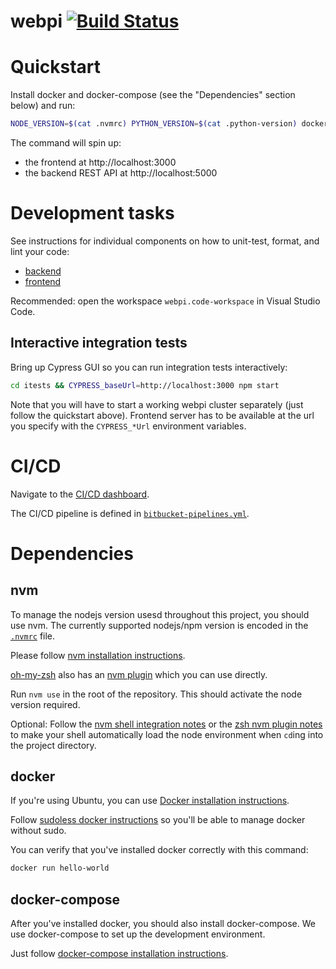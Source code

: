 # webpi [![Build Status](https://travis-ci.com/urbas/webpi.svg?branch=master)](https://travis-ci.com/urbas/webpi)

# Quickstart
Install docker and docker-compose (see the "Dependencies" section below) and run:
```bash
NODE_VERSION=$(cat .nvmrc) PYTHON_VERSION=$(cat .python-version) docker-compose up --build backend frontend
```
The command will spin up:

- the frontend at http://localhost:3000
- the backend REST API at http://localhost:5000

# Development tasks
See instructions for individual components on how to unit-test, format, and lint your code:

- [backend](./backend/README.md)
- [frontend](./frontend/README.md)

Recommended: open the workspace `webpi.code-workspace` in Visual Studio Code.

## Interactive integration tests
Bring up Cypress GUI so you can run integration tests interactively:
```bash
cd itests && CYPRESS_baseUrl=http://localhost:3000 npm start
```
Note that you will have to start a working webpi cluster separately (just follow the quickstart above). Frontend server has to be available at the url you specify with the `CYPRESS_*Url` environment variables.

# CI/CD
Navigate to the [CI/CD dashboard].

The CI/CD pipeline is defined in [`bitbucket-pipelines.yml`](./bitbucket-pipelines.yml).

# Dependencies

## nvm
To manage the nodejs version usesd throughout this project, you should use nvm. The currently supported nodejs/npm version is encoded in the [`.nvmrc`](./.nvmrc) file.

Please follow [nvm installation instructions].

[oh-my-zsh] also has an [nvm plugin] which you can use directly.

Run `nvm use` in the root of the repository. This should activate the node version required.

Optional: Follow the [nvm shell integration notes] or the [zsh nvm plugin notes] to make your shell automatically load the node environment when `cd`ing into the project directory.

## docker
If you're using Ubuntu, you can use [Docker installation instructions].

Follow [sudoless docker instructions] so you'll be able to manage docker without sudo.

You can verify that you've installed docker correctly with this command:
```bash
docker run hello-world
```

## docker-compose
After you've installed docker, you should also install docker-compose. We use docker-compose to set up the development environment.

Just follow [docker-compose installation instructions].


[CI/CD dashboard]: https://bitbucket.org/webpi/webpi-web/addon/pipelines/home
[Docker installation instructions]: https://docs.docker.com/install/linux/docker-ce/ubuntu/#install-docker-ce
[docker-compose installation instructions]: https://docs.docker.com/compose/install/#install-compose
[nvm installation instructions]: https://github.com/creationix/nvm
[nvm plugin]: https://github.com/lukechilds/zsh-nvm
[nvm shell integration notes]: https://github.com/creationix/nvm#deeper-shell-integration
[oh-my-zsh]: https://github.com/robbyrussell/oh-my-zsh
[sudoless docker instructions]: https://docs.docker.com/install/linux/linux-postinstall/#manage-docker-as-a-non-root-user
[zsh nvm plugin notes]: https://github.com/lukechilds/zsh-nvm#auto-use
